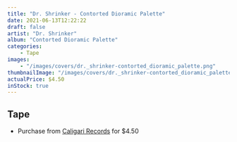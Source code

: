 ```yaml
---
title: "Dr. Shrinker - Contorted Dioramic Palette"
date: 2021-06-13T12:22:22
draft: false
artist: "Dr. Shrinker"
album: "Contorted Dioramic Palette"
categories:
    - Tape
images:
    - "/images/covers/dr._shrinker-contorted_dioramic_palette.png"
thumbnailImage: "/images/covers/dr._shrinker-contorted_dioramic_palette-thumb.png"
actualPrice: $4.50
inStock: true
---
```


## Tape
* Purchase from [Caligari Records](https://caligarirecords.storenvy.com/products/28407659-dr-shrinker-contorted-dioramic-palette) for $4.50
